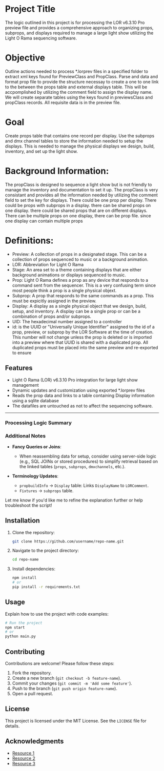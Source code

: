 # Project Title
The logic outlined in this project is for processing the LOR v6.3.10 Pro preview file and provides a comprehensive approach to organizing props, subprops, and displays required to manage a large light show utilizing the Light O Rama sequencing software. 

# Objective
Outline actions needed to process *.lorprev files in a specified folder to extract xml keys found for PreviewClass and PropClass. Parse and data and format prop file to provide the structure necessay to create a one to one link to the between the props table and external displays table. This will be accpomplished by utilizing the comment field to assign the display name. We will create separate tables using the keys found in previewsClass and propClass records. All requisite data is in the preview file. 

# Goal
Create props table that contains one record per display. Use the subprops and dmx channel tables to store the information needed to setup the displays. This is needed to manage the physical displays we design, build, inventory, and set up the light show. 

# Background Information:
The propClass is designed to sequence a light show but is not friendly to manage the inventory and documentation to set it up. The propClass is very consistant and provides all the information needed by utilizing the comment field to set the key for displays. There could be one prop per display. There could be props with subprops in a display. there can be shared props on one display. there could be shared props that are on different displays. There can be multiple props on one display, there can be  prop file. since one display can contain multiple props

# Definitions:
  - Preview: A collection of props in a designated stage. This can be a collection of props sequenced to music or a background animation.
  - LOR: Abbreviation for Light O Rama
  - Stage: An area set to a theme containing displays that are either background animations or displays sequenced to music.
  - Prop: Light O Rama defines a prop as any device that responds to a command sent from the sequencer. This is a very confusing term since most people think a prop is a single physical objext.
  - Subprop: A prop that responds to the same commands as a prop. This must be expicitly assigned in the preview.
  - Display: A display as a single physical object that we design, build, setup, and inventory. A display can be a single prop or can be a combination of props and/or subprops.
  - UID: The hexadecimal number assigned to a controller
  - id: is the  UUID or "Universally Unique Identifier" assigned to the id of a prop, preview, or subprop by the LOR Software at the time of creation. This number will not change unless the prop is deleted or is imported into a preview where that UUID is shared with a duplicated prop. All duplicated props must be placed into the same preview and re-exported to ensure 


## Features

- Light O Rama (LOR) v6.3.10 Pro integration for large light show management
- Dynamic updates and customization using exported *.lorprev files 
- Reads the prop data and links to a table containing Display information using a sqlite database
- The datafiles are untouched as not to affect the sequencing software.


---

### **Processing Logic Summary**



### **Additional Notes**
- **Fancy Queries or Joins**:
  - When reassembling data for setup, consider using server-side logic (e.g., SQL JOINs or stored procedures) to simplify retrieval based on the linked tables (`props`, `subprops`, `dmxchannels`, etc.).

- **Terminology Updates**:
  - `propbuildInfo` → `Display` table: Links `DisplayName` to `LORComment`.
  - `Fixtures` → `subprops` table.

Let me know if you'd like me to refine the explanation further or help troubleshoot the script!

## Installation

1. Clone the repository:
   ```bash
   git clone https://github.com/username/repo-name.git
   ```

2. Navigate to the project directory:
   ```bash
   cd repo-name
   ```

3. Install dependencies:
   ```bash
   npm install
   # or
   pip install -r requirements.txt
   ```

## Usage

Explain how to use the project with code examples:

```bash
# Run the project
npm start
# or
python main.py
```

## Contributing

Contributions are welcome! Please follow these steps:

1. Fork the repository.
2. Create a new branch (`git checkout -b feature-name`).
3. Commit your changes (`git commit -m 'Add some feature'`).
4. Push to the branch (`git push origin feature-name`).
5. Open a pull request.

## License

This project is licensed under the MIT License. See the `LICENSE` file for details.

## Acknowledgments

- [Resource 1](https://example.com)
- [Resource 2](https://example.com)
- [Resource 3](https://example.com)
